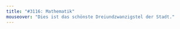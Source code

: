 ```yaml
---
title: "#3116: Mathematik"
mouseover: "Dies ist das schönste Dreiundzwanzigstel der Stadt."
---
```

